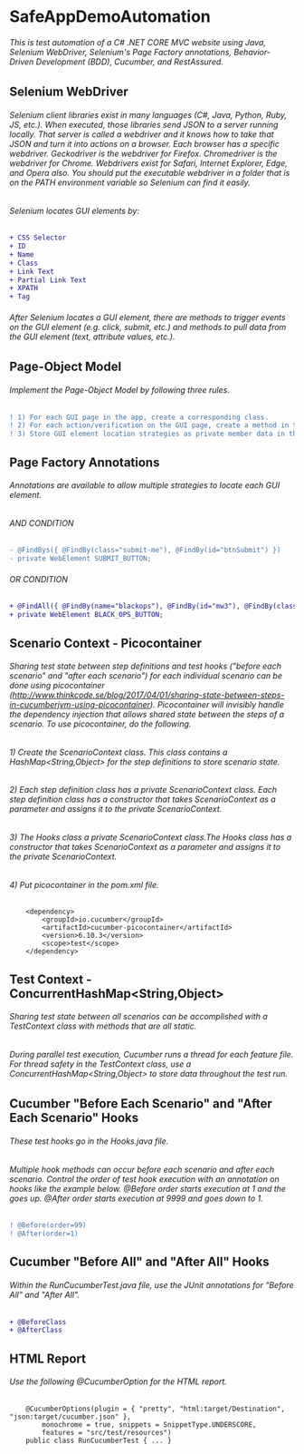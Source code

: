 # SafeAppDemoAutomation
###### This is test automation of a C# .NET CORE MVC website using Java, Selenium WebDriver, Selenium's Page Factory annotations, Behavior-Driven Development (BDD), Cucumber, and RestAssured.

## Selenium WebDriver
###### Selenium client libraries exist in many languages (C#, Java, Python, Ruby, JS, etc.). When executed, those libraries send JSON to a server running locally. That server is called a webdriver and it knows how to take that JSON and turn it into actions on a browser. Each browser has a specific webdriver. Geckodriver is the webdriver for Firefox. Chromedriver is the webdriver for Chrome. Webdrivers exist for Safari, Internet Explorer, Edge, and Opera also. You should put the executable webdriver in a folder that is on the PATH environment variable so Selenium can find it easily.

###### Selenium locates GUI elements by:
```diff
+ CSS Selector
+ ID
+ Name
+ Class
+ Link Text
+ Partial Link Text
+ XPATH
+ Tag
```
###### After Selenium locates a GUI element, there are methods to trigger events on the GUI element (e.g. click, submit, etc.) and methods to pull data from the GUI element (text, attribute values, etc.).


## Page-Object Model
###### Implement the Page-Object Model by following three rules.
```diff
! 1) For each GUI page in the app, create a corresponding class.
! 2) For each action/verification on the GUI page, create a method in the class.
! 3) Store GUI element location strategies as private member data in the class.
```

## Page Factory Annotations
###### Annotations are available to allow multiple strategies to locate each GUI element.
###### AND CONDITION
```diff
- @FindBys({ @FindBy(class="submit-me"), @FindBy(id="btnSubmit") })
- private WebElement SUBMIT_BUTTON;
```
###### OR CONDITION
```diff
+ @FindAll({ @FindBy(name="blackops"), @FindBy(id="mw3"), @FindBy(className="btn-warning") })
+ private WebElement BLACK_OPS_BUTTON;
```
## Scenario Context - Picocontainer
###### Sharing test state between step definitions and test hooks ("before each scenario" and "after each scenario") for each individual scenario can be done using picocontainer (http://www.thinkcode.se/blog/2017/04/01/sharing-state-between-steps-in-cucumberjvm-using-picocontainer). Picocontainer will invisibly handle the dependency injection that allows shared state between the steps of a scenario. To use picocontainer, do the following.
###### 1) Create the ScenarioContext class. This class contains a HashMap<String,Object> for the step definitions to store scenario state.
###### 2) Each step definition class has a private ScenarioContext class. Each step definition class has a constructor that takes ScenarioContext as a parameter and assigns it to the private ScenarioContext.
###### 3) The Hooks class a private ScenarioContext class.The Hooks class has a constructor that takes ScenarioContext as a parameter and assigns it to the private ScenarioContext.
###### 4) Put picocontainer in the pom.xml file.
		<dependency>
			<groupId>io.cucumber</groupId>
			<artifactId>cucumber-picocontainer</artifactId>
			<version>6.10.3</version>
			<scope>test</scope>
		</dependency>

## Test Context - ConcurrentHashMap<String,Object>
###### Sharing test state between all scenarios can be accomplished with a TestContext class with methods that are all static.
###### During parallel test execution, Cucumber runs a thread for each feature file. For thread safety in the TestContext class, use a ConcurrentHashMap<String,Object> to store data throughout the test run.

## Cucumber "Before Each Scenario" and "After Each Scenario" Hooks
###### These test hooks go in the Hooks.java file.
###### Multiple hook methods can occur before each scenario and after each scenario. Control the order of test hook execution with an annotation on hooks like the example below. @Before order starts execution at 1 and the goes up. @After order starts execution at 9999 and goes down to 1.
```diff
! @Before(order=99)
! @After(order=1)
```
## Cucumber "Before All" and "After All" Hooks
###### Within the RunCucumberTest.java file, use the JUnit annotations for "Before All" and "After All".
```diff
+ @BeforeClass
+ @AfterClass
```
## HTML Report
###### Use the following @CucumberOption for the HTML report.

		@CucumberOptions(plugin = { "pretty", "html:target/Destination", "json:target/cucumber.json" },
			monochrome = true, snippets = SnippetType.UNDERSCORE,
			features = "src/test/resources")
		public class RunCucumberTest { ... }
